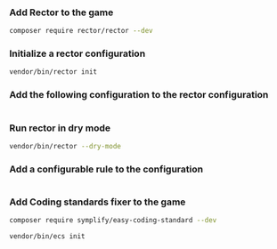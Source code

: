 ### Add Rector to the game

```bash
composer require rector/rector --dev 
```

### Initialize a rector configuration
```bash
vendor/bin/rector init  
```


### Add the following configuration to the rector configuration
```php

```

### Run rector in dry mode
```bash
vendor/bin/rector --dry-mode  
```

### Add a configurable rule to the configuration
```php

```

### Add Coding standards fixer to the game
```bash
composer require symplify/easy-coding-standard --dev  
```

```bash
vendor/bin/ecs init  
```


